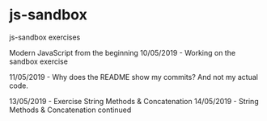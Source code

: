 # js-sandbox
js-sandbox exercises

Modern JavaScript from the beginning
10/05/2019 - Working on the sandbox exercise


11/05/2019 - Why does the README show my commits? And not my actual code.

13/05/2019 - Exercise String Methods & Concatenation
14/05/2019 - String Methods & Concatenation continued
